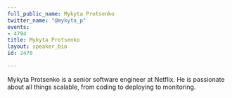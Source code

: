 ```yaml
---
full_public_name: Mykyta Protsenko
twitter_name: "@mykyta_p"
events:
- 4794
title: Mykyta Protsenko
layout: speaker_bio
id: 2470

---
```

Mykyta Protsenko is a senior software engineer at Netflix. He is passionate about all things scalable, from coding to deploying to monitoring. 